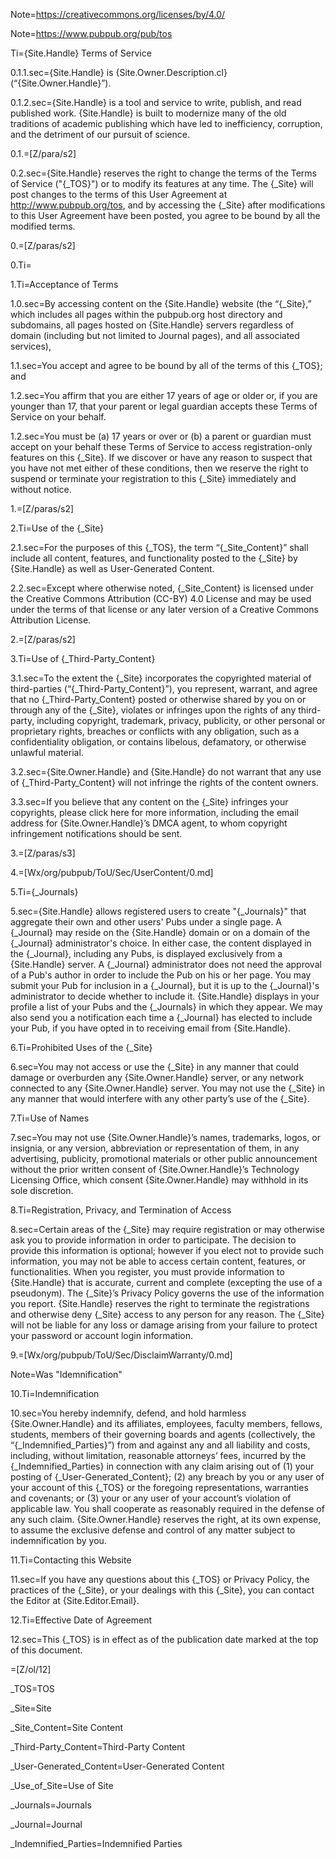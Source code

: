 Note=https://creativecommons.org/licenses/by/4.0/

Note=https://www.pubpub.org/pub/tos

Ti={Site.Handle} Terms of Service

0.1.1.sec={Site.Handle} is {Site.Owner.Description.cl} (“{Site.Owner.Handle}”). 

0.1.2.sec={Site.Handle} is a tool and service to write, publish, and read published work. {Site.Handle} is built to modernize many of the old traditions of academic publishing which have led to inefficiency, corruption, and the detriment of our pursuit of science.

0.1.=[Z/para/s2]

0.2.sec={Site.Handle} reserves the right to change the terms of the Terms of Service ("{_TOS}") or to modify its features at any time. The {_Site} will post changes to the terms of this User Agreement at http://www.pubpub.org/tos, and by accessing the {_Site} after modifications to this User Agreement have been posted, you agree to be bound by all the modified terms.

0.=[Z/paras/s2]

0.Ti=</i>

1.Ti=Acceptance of Terms

1.0.sec=By accessing content on the {Site.Handle} website (the “{_Site},” which includes all pages within the pubpub.org host directory and subdomains, all pages hosted on {Site.Handle} servers regardless of domain (including but not limited to Journal pages), and all associated services),

1.1.sec=You accept and agree to be bound by all of the terms of this {_TOS}; and

1.2.sec=You affirm that you are either 17 years of age or older or, if you are younger than 17, that your parent or legal guardian accepts these Terms of Service on your behalf.

1.2.sec=You must be (a) 17 years or over or (b) a parent or guardian must accept on your behalf these Terms of Service to access registration-only features on this {_Site}. If we discover or have any reason to suspect that you have not met either of these conditions, then we reserve the right to suspend or terminate your registration to this {_Site} immediately and without notice.

1.=[Z/paras/s2]

2.Ti=Use of the {_Site}

2.1.sec=For the purposes of this {_TOS}, the term “{_Site_Content}” shall include all content, features, and functionality posted to the {_Site} by {Site.Handle} as well as User-Generated Content.

2.2.sec=Except where otherwise noted, {_Site_Content} is licensed under the Creative Commons Attribution (CC-BY) 4.0 License and may be used under the terms of that license or any later version of a Creative Commons Attribution License.

2.=[Z/paras/s2]

3.Ti=Use of {_Third-Party_Content}

3.1.sec=To the extent the {_Site} incorporates the copyrighted material of third-parties (“{_Third-Party_Content}”), you represent, warrant, and agree that no {_Third-Party_Content} posted or otherwise shared by you on or through any of the {_Site}, violates or infringes upon the rights of any third-party, including copyright, trademark, privacy, publicity, or other personal or proprietary rights, breaches or conflicts with any obligation, such as a confidentiality obligation, or contains libelous, defamatory, or otherwise unlawful material.

3.2.sec={Site.Owner.Handle} and {Site.Handle} do not warrant that any use of {_Third-Party_Content} will not infringe the rights of the content owners.

3.3.sec=If you believe that any content on the {_Site} infringes your copyrights, please click here for more information, including the email address for {Site.Owner.Handle}’s DMCA agent, to whom copyright infringement notifications should be sent.

3.=[Z/paras/s3]

4.=[Wx/org/pubpub/ToU/Sec/UserContent/0.md]

5.Ti={_Journals}

5.sec={Site.Handle} allows registered users to create "{_Journals}" that aggregate their own and other users' Pubs under a single page. A {_Journal} may reside on the {Site.Handle} domain or on a domain of the {_Journal} administrator's choice. In either case, the content displayed in the {_Journal}, including any Pubs, is displayed exclusively from a {Site.Handle} server. A {_Journal} administrator does not need the approval of a Pub's author in order to include the Pub on his or her page. You may submit your Pub for inclusion in a {_Journal}, but it is up to the {_Journal}'s administrator to decide whether to include it. {Site.Handle} displays in your profile a list of your Pubs and the {_Journals} in which they appear. We may also send you a notification each time a {_Journal} has elected to include your Pub, if you have opted in to receiving email from {Site.Handle}.

6.Ti=Prohibited Uses of the {_Site}

6.sec=You may not access or use the {_Site} in any manner that could damage or overburden any {Site.Owner.Handle} server, or any network connected to any {Site.Owner.Handle} server. You may not use the {_Site} in any manner that would interfere with any other party’s use of the {_Site}.

7.Ti=Use of Names

7.sec=You may not use {Site.Owner.Handle}’s names, trademarks, logos, or insignia, or any version, abbreviation or representation of them, in any advertising, publicity, promotional materials or other public announcement without the prior written consent of {Site.Owner.Handle}’s Technology Licensing Office, which consent {Site.Owner.Handle} may withhold in its sole discretion.

8.Ti=Registration, Privacy, and Termination of Access

8.sec=Certain areas of the {_Site} may require registration or may otherwise ask you to provide information in order to participate. The decision to provide this information is optional; however if you elect not to provide such information, you may not be able to access certain content, features, or functionalities. When you register, you must provide information to {Site.Handle} that is accurate, current and complete (excepting the use of a pseudonym). The {_Site}’s Privacy Policy governs the use of the information you report. {Site.Handle} reserves the right to terminate the registrations and otherwise deny {_Site} access to any person for any reason. The {_Site} will not be liable for any loss or damage arising from your failure to protect your password or account login information.

9.=[Wx/org/pubpub/ToU/Sec/DisclaimWarranty/0.md]

Note=Was "Idemnification"

10.Ti=Indemnification

10.sec=You hereby indemnify, defend, and hold harmless {Site.Owner.Handle} and its affiliates, employees, faculty members, fellows, students, members of their governing boards and agents (collectively, the “{_Indemnified_Parties}”) from and against any and all liability and costs, including, without limitation, reasonable attorneys’ fees, incurred by the {_Indemnified_Parties} in connection with any claim arising out of (1) your posting of {_User-Generated_Content}; (2) any breach by you or any user of your account of this {_TOS} or the foregoing representations, warranties and covenants; or (3) your or any user of your account’s violation of applicable law. You shall cooperate as reasonably required in the defense of any such claim. {Site.Owner.Handle} reserves the right, at its own expense, to assume the exclusive defense and control of any matter subject to indemnification by you.

11.Ti=Contacting this Website

11.sec=If you have any questions about this {_TOS} or Privacy Policy, the practices of the {_Site}, or your dealings with this {_Site}, you can contact the Editor at {Site.Editor.Email}.

12.Ti=Effective Date of Agreement

12.sec=This {_TOS} is in effect as of the publication date marked at the top of this document.

=[Z/ol/12]

_TOS=<span class="definedterm">TOS</span>

_Site=<span class="definedterm">Site</span>

_Site_Content=<span class="definedterm">Site Content</span>

_Third-Party_Content=<span class="definedterm">Third-Party Content</span>

_User-Generated_Content=<span class="definedterm">User-Generated Content</span>

_Use_of_Site=<span class="definedterm">Use of Site</span>

_Journals=<span class="definedterm">Journals</span>

_Journal=<span class="definedterm">Journal</span>

_Indemnified_Parties=<span class="definedterm">Indemnified Parties</span>